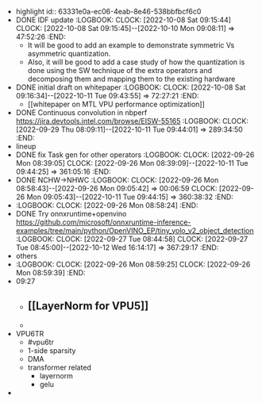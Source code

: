 - highlight
  id:: 63331e0a-ec06-4eab-8e46-538bbfbcf6c0
- DONE IDF update 
  :LOGBOOK:
  CLOCK: [2022-10-08 Sat 09:15:44]
  CLOCK: [2022-10-08 Sat 09:15:45]--[2022-10-10 Mon 09:08:11] =>  47:52:26
  :END:
	- It will be good to add an example to demonstrate symmetric Vs asymmetric quantization.
	- Also, it will be good to add a case study of how the quantization is done using the SW technique of the extra operators and decomposing them and mapping them to the existing hardware
- DONE initial draft on whitepaper
  :LOGBOOK:
  CLOCK: [2022-10-08 Sat 09:16:34]--[2022-10-11 Tue 09:43:55] =>  72:27:21
  :END:
	- [[whitepaper on MTL VPU performance optimization]]
- DONE Continuous convolution in nbperf https://jira.devtools.intel.com/browse/EISW-55165
  :LOGBOOK:
  CLOCK: [2022-09-29 Thu 08:09:11]--[2022-10-11 Tue 09:44:01] =>  289:34:50
  :END:
- lineup
- DONE fix Task gen for other operators
  :LOGBOOK:
  CLOCK: [2022-09-26 Mon 08:39:05]
  CLOCK: [2022-09-26 Mon 08:39:09]--[2022-10-11 Tue 09:44:25] =>  361:05:16
  :END:
- DONE NCHW->NHWC
  :LOGBOOK:
  CLOCK: [2022-09-26 Mon 08:58:43]--[2022-09-26 Mon 09:05:42] =>  00:06:59
  CLOCK: [2022-09-26 Mon 09:05:43]--[2022-10-11 Tue 09:44:15] =>  360:38:32
  :END:
- :LOGBOOK:
  CLOCK: [2022-09-26 Mon 08:58:24]
  :END:
- DONE Try onnxruntime+openvino https://github.com/microsoft/onnxruntime-inference-examples/tree/main/python/OpenVINO_EP/tiny_yolo_v2_object_detection
  :LOGBOOK:
  CLOCK: [2022-09-27 Tue 08:44:58]
  CLOCK: [2022-09-27 Tue 08:45:00]--[2022-10-12 Wed 16:14:17] =>  367:29:17
  :END:
- others
- :LOGBOOK:
  CLOCK: [2022-09-26 Mon 08:59:25]
  CLOCK: [2022-09-26 Mon 08:59:39]
  :END:
- 09:27
	- [[LayerNorm for VPU5]]
		-
	-
- VPU6TR
	- #vpu6tr
	- 1-side sparsity
	- DMA
	- transformer related
		- layernorm
		- gelu
-